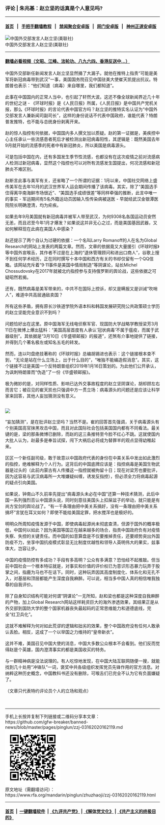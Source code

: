 ### 评论 | 朱兆基：赵立坚的话真是个人意见吗?
------------------------

#### [首页](https://github.com/gfw-breaker/banned-news/blob/master/README.md) &nbsp;&nbsp;|&nbsp;&nbsp; [手把手翻墙教程](https://github.com/gfw-breaker/guides/wiki) &nbsp;&nbsp;|&nbsp;&nbsp; [禁闻聚合安卓版](https://github.com/gfw-breaker/bn-android) &nbsp;&nbsp;|&nbsp;&nbsp; [网门安卓版](https://github.com/oGate2/oGate) &nbsp;&nbsp;|&nbsp;&nbsp; [神州正道安卓版](https://github.com/SzzdOgate/update) 



<div id="headerimg">
 <img alt="中国外交部发言人赵立坚(美联社)" src="https://www.rfa.org/mandarin/yataibaodao/renquanfazhi/hc-03132020170149.html/PSX_20200313_110352.jpg/@@images/346ede23-f119-4112-a80b-1a4a5d726759.jpeg" title="中国外交部发言人赵立坚(美联社)"/>
 <div id="headerimgcontents">
  <div id="headerimgcaption">
   <span>
    中国外交部发言人赵立坚(美联社)
   </span>
   <!-- zoomattribute -->
  </div>
  <!-- headerimgcaption -->
 </div>
 <!-- headerimagecontents -->
</div>

<hr/>


#### [翻墙必看视频（文昭、江峰、法轮功、八九六四、香港反送中...）](https://github.com/gfw-breaker/banned-news/blob/master/pages/link3.md)

<div id="storytext">
 <div>
  <div class="slot_header">
  </div>
 </div>
 <p>
  中国外交部新任新闻发言人赵立坚显然捅了大漏子。就他在推特上指责“可能是美军将新冠病毒带到武汉”一事，美国国务院召见中国驻美大使崔天凯提出抗议。特朗普也表示：“他们知道（病毒）来自哪里，我们都知道”。
  <br/>
  <br/>
  此事在中国国内的正常人当中，也引起了轩然大波。这还不像全球新闻界近几十年的世纪之谜 - 《环球时报》是《人民日报》所属，《人民日报》是中国共产党机关报，那么《环球时报》的言论代表中国官方吗？赵立坚的推特实名认证为“中国外交部发言人兼新闻司副司长”，这样的身份说话不代表中国政府，谁能代表？特朗普发推特，也不能与总统身份剥离开来。
  <br/>
  <br/>
  赵的惊人指控有何依据，中国国内多人撰文加以质疑。赵的第一证据是，美疾控中心主任承认一些流感患者死后才被检测出新冠病毒阳性，其逻辑是：既然美国去年9月就开始的流感季的死者中有新冠肺炎，所以美国是病毒源头。
  <br/>
  <br/>
  可是包括中国在内，还有多国发生季节性流感，也都没有在这次疫情之前对流感病人检测过新冠病毒，显然这个指控也可以对所有流感发生国提出，何况流感和新冠肺炎不难区别。
  <br/>
  <br/>
  赵断言此事与美军有关，还省略了一个所谓的证据：1月以来，中国社交网络上盛传美军在去年10月的武汉世界军人运会期间传播了该病毒。其实，除了“美国选手住得离华南海鲜市场很近”、“美国选手成绩很差”等同样牵强的推断，此言中唯一的事实 - 军运期间有5名外籍运动员因输入性传染病被送医 - 早就经武汉金银潭医院院长明确澄清，均为疟疾。
  <br/>
  <br/>
  如果去年9月美国就有新冠病毒并被军人带至武汉，为何9308名各国运动员安然无恙，而且迟至今年1月才爆发？如果说这并非无心之过，而是美国基因武器，又如何解释现在此病在美国人中感染？
  <br/>
  <br/>
  赵还提示了两个自认为过硬的依据：一个名叫Larry Romanoff的人在名为Global Research的网站上发表的两篇文章。然而，文章的依据竟又大量援引《环球时报》等中国外宣喉舌，其作者不过是在上海的“退休管理顾问和进出口商人”，谷歌上搜不到任何学术经历，正在同时撰写十本中国和西方有关的书却仅留有一个QQ信箱。该网站充斥着“9·11事件是美国中情局制造”等阴谋论，站长Michel Chossudovsky在2017年就被北约指控参与支持俄罗斯的舆论战，这些依据之可疑昭然若揭。
  <br/>
  <br/>
  还有，既然病毒是美军带来的，中共不在国际上控诉，却又是瞒报又是训诫“吹哨人”，难道中共高层通敌卖国？
  <br/>
  <br/>
  所有这些矛盾，拥有原长沙铁道学院外语本科和韩国发展研究院公共政策硕士学历的赵立坚能完全意识不到吗？
  <br/>
  <br/>
  问题恰好出在这里。原中国海军无线电侦察军官、现国防大学战略学教授梁芳3月11日在微博上爆出猛料：“美国高层首度有人承认‘冠状病毒’不属于瘟疫，而属于武器级别”。其依据是“3月10日《华盛顿邮报》的报道”，还煞有介事地提供了链接，并得到几个著名极左或知名五毛的转发。
  <br/>
  <br/>
  然而，连以叼盘绝技著称的《环球时报》总编胡锡进也表示：这个链接根本查不到，“无论是站在什么立场上，出于什么目的”，“唯独不能编造假消息”。其实，这个链接不过是美国一个反特朗普组织2019年1月16日策划的。为此他们公开承认，为讽刺特朗普而“伪造”了一份《华盛顿邮报》。
  <br/>
  <br/>
  极为微妙的是，对同样性质、影响已达外交事故程度的赵立坚阴谋论，胡却顾左右而言它；被召见的崔天凯也只强调中方一贯立场：病毒源头的问题还是应该让科学家来回答，其他人妄加猜测没有意义。
 </p>
 <p>
  <br/>
  <img class="image-inline captioned" src="../../../resolveuid/39b6f1a6-63ae-4937-8c9a-8a295fd306fd"/>
 </p>
 <p>
  “妄加猜测”，是在批评赵立坚吗？当然不是。崔的回答首先强调，关于病毒源头有个别美国高官抹黑攻击中国，而且对此国际社会包括美国国内都有不同看法。最关键的是，梁的那条微博已删除，而赵的这三条推特至今脸不红心不跳。这就使国内大批人认为，赵最多是奉旨试探，闯下大祸后必将成为替罪羊的观点显得幼稚起来。
  <br/>
  <br/>
  区区一个新任副司级，敢于故意以中国政府代表的身份在中美关系中发出如此激烈的指控，绝难解释为个人行为。这背后的中国底牌应该是：指控病毒是美国生物武器是过头的（此前内蒙古有人传播这一指控就被拘留十日；现在对梁芳也要批评，因为这容易与武汉病毒所一大堆嫌疑纠缠，诱发反指控），但必须全力将病毒起源的疑点引向美国。
  <br/>
  <br/>
  如果说，钟南山不久前率先提出“病毒源头未必在中国”还算一种技术猜测，此后中国一系列强烈否认中国源头说，同时刻意往美国头上扣屎盆子的举动，就只能是有尚方宝剑的舆论战了。“有一千条理由把中美关系搞好，没有一条理由把中美关系搞坏”言犹在耳又如何？即使不能给美国定罪，把水搅浑也是极好的。
  <br/>
  <br/>
  明明众所周知疫情发源于中国，即使病毒起源尚未彻底查清，但源于国外的概率极低，中国何以如此？因为美国等国正在越来越多的场合，指责中国政府负有对疫情失察、失控的关键责任。而中国的如意算盘是不仅要推掉责任，还要顺势突出外国防疫不力，坐享中国抗疫模式彰显无比制度优越性和领导人英明伟大的果实，兹事体大，岂容让步。
  <br/>
  <br/>
  中国的疫情防控有多成功？手段有多高明？公众有多满意？恐怕经不起推敲。但当前中国社会一个根本特征就是，对事实和价值的评价权已为意识形态暴力玩弄于股掌之间，指鹿为马也不在话下。同时，这种玩弄因其高度制度化、体系化和无孔不入，对基层和顶层都能产生深度自我麻醉。可以说，相当多中国人真的相信唯我独尊的自我评价。
  <br/>
  <br/>
  除了自身知识结构可能对何谓“阴谋论”一无所知，赵和梁也都是这种深度自我麻醉的产物，加上Global Research网站这样耗资巨大的海外渗透效果，其结果正是从外交部到国防大学的整个国家机器丧失最起码的正常思维能力和道德底线，完全“红卫兵化”。
  <br/>
  <br/>
  这就不难解释为何对如此荒谬的逻辑和拙劣的效果，整个中国政府没有任何人敢承认丢脸。相反，这成了一个以举国之力维持的“皇帝新衣”。
  <br/>
  <br/>
  这并不难，美国召见中国大使的消息，中国大多数公众根本不会看到。他们反而觉得赵是个英雄，国内澄清事实的都是美国收买的特务。
  <br/>
  <br/>
  与一群精神病是没法说理的。有人吃惊地发现，在中国大陆互联网随便一搜，就能找到几十处用“冲锋队”一词，褒奖中共各级组织发挥党员先锋作用的官方消息。对纳粹这种历史概念，中国教科书还没有删除，可喉舌们已完全不认为它有负面嫌疑了。
  <br/>
  <br/>
  （文章只代表特约评论员个人的立场和观点）
  <br/>
  <br/>
  <br/>
 </p>
</div>

<hr/>
手机上长按并复制下列链接或二维码分享本文章：<br/>
https://github.com/gfw-breaker/banned-news/blob/master/pages/pinglun/zzj-03162020162119.md <br/>
<a href='https://github.com/gfw-breaker/banned-news/blob/master/pages/pinglun/zzj-03162020162119.md'><img src='https://github.com/gfw-breaker/banned-news/blob/master/pages/pinglun/zzj-03162020162119.md.png'/></a> <br/>
原文地址（需翻墙访问）：https://www.rfa.org/mandarin/pinglun/zhuzhaoji/zzj-03162020162119.html


------------------------
#### [首页](https://github.com/gfw-breaker/banned-news/blob/master/README.md) &nbsp;|&nbsp; [一键翻墙软件](https://github.com/gfw-breaker/nogfw/blob/master/README.md) &nbsp;| [《九评共产党》](https://github.com/gfw-breaker/9ping.md/blob/master/README.md#九评之一评共产党是什么) | [《解体党文化》](https://github.com/gfw-breaker/jtdwh.md/blob/master/README.md) | [《共产主义的终极目的》](https://github.com/gfw-breaker/gczydzjmd.md/blob/master/README.md)


<img src='http://gfw-breaker.win/banned-news/pages/pinglun/zzj-03162020162119.md' width='0px' height='0px'/>